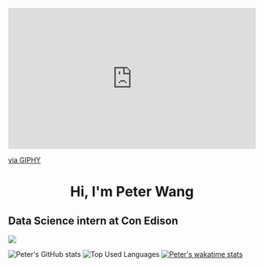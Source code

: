 <div style="width:100%;height:0;padding-bottom:57%;position:relative;"><iframe src="https://giphy.com/embed/AFdcYElkoNAUE" width="100%" height="100%" style="position:absolute" frameBorder="0" class="giphy-embed" allowFullScreen></iframe></div><p><a href="https://giphy.com/gifs/cute-pokemon-AFdcYElkoNAUE">via GIPHY</a></p>
<h1 align="center">Hi, I'm Peter Wang</h1>
<h2 aligh="center"> Data Science intern at Con Edison</h2><img src="https://th.bing.com/th/id/R.16df32acdc513529c1445c7ee9bc596a?rik=DwAAa3FR0HQb8A&pid=ImgRaw&r=0">

![Peter's GitHub stats](https://github-readme-stats.vercel.app/api?username=itspetah&show_icons=true&theme=tokyonight&rank_icon=github)
![Top Used Languages](https://github-readme-stats.vercel.app/api/top-langs/?username=itspetah&langs_count=8)
[![Peter's wakatime stats](https://github-readme-stats.vercel.app/api/wakatime?username=itspetah)](https://github.com/itspetah/github-readme-stats)


<!---
itspetah/itspetah is a ✨ special ✨ repository because its `README.md` (this file) appears on your GitHub profile.
You can click the Preview link to take a look at your changes.
--->
